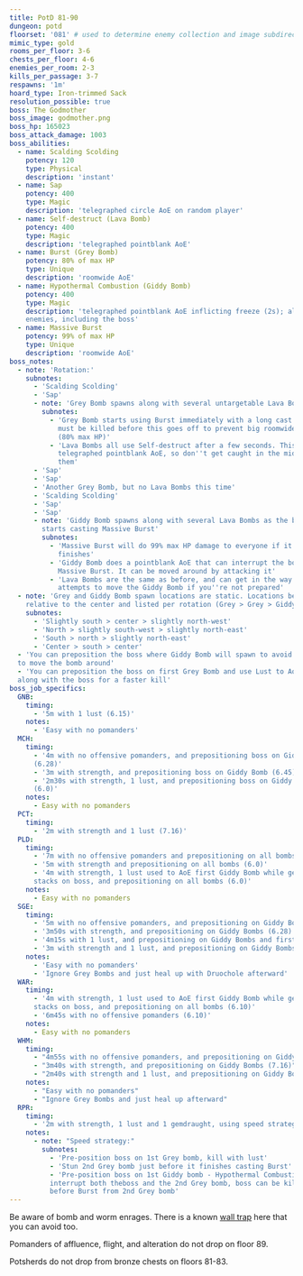 ```yaml
---
title: PotD 81-90
dungeon: potd
floorset: '081' # used to determine enemy collection and image subdirectory
mimic_type: gold
rooms_per_floor: 3-6
chests_per_floor: 4-6
enemies_per_room: 2-3
kills_per_passage: 3-7
respawns: '1m'
hoard_type: Iron-trimmed Sack
resolution_possible: true
boss: The Godmother
boss_image: godmother.png
boss_hp: 165023
boss_attack_damage: 1003
boss_abilities:
  - name: Scalding Scolding
    potency: 120
    type: Physical
    description: 'instant'
  - name: Sap
    potency: 400
    type: Magic
    description: 'telegraphed circle AoE on random player'
  - name: Self-destruct (Lava Bomb)
    potency: 400
    type: Magic
    description: 'telegraphed pointblank AoE'
  - name: Burst (Grey Bomb)
    potency: 80% of max HP
    type: Unique
    description: 'roomwide AoE'
  - name: Hypothermal Combustion (Giddy Bomb)
    potency: 400
    type: Magic
    description: 'telegraphed pointblank AoE inflicting freeze (2s); also hits
    enemies, including the boss'
  - name: Massive Burst
    potency: 99% of max HP
    type: Unique
    description: 'roomwide AoE'
boss_notes:
  - note: 'Rotation:'
    subnotes:
      - 'Scalding Scolding'
      - 'Sap'
      - note: 'Grey Bomb spawns along with several untargetable Lava Bombs'
        subnotes:
          - 'Grey Bomb starts using Burst immediately with a long cast time. It
            must be killed before this goes off to prevent big roomwide damage
            (80% max HP)'
          - 'Lava Bombs all use Self-destruct after a few seconds. This is a
            telegraphed pointblank AoE, so don''t get caught in the middle of
            them'
      - 'Sap'
      - 'Sap'
      - 'Another Grey Bomb, but no Lava Bombs this time'
      - 'Scalding Scolding'
      - 'Sap'
      - 'Sap'
      - note: 'Giddy Bomb spawns along with several Lava Bombs as the boss
        starts casting Massive Burst'
        subnotes:
          - 'Massive Burst will do 99% max HP damage to everyone if it
            finishes'
          - 'Giddy Bomb does a pointblank AoE that can interrupt the boss''s
            Massive Burst. It can be moved around by attacking it'
          - 'Lava Bombs are the same as before, and can get in the way of your
            attempts to move the Giddy Bomb if you''re not prepared'
  - note: 'Grey and Giddy Bomb spawn locations are static. Locations below are
    relative to the center and listed per rotation (Grey > Grey > Giddy)'
    subnotes:
      - 'Slightly south > center > slightly north-west'
      - 'North > slightly south-west > slightly north-east'
      - 'South > north > slightly north-east'
      - 'Center > south > center'
  - 'You can preposition the boss where Giddy Bomb will spawn to avoid having
  to move the bomb around'
  - 'You can preposition the boss on first Grey Bomb and use Lust to AoE it
  along with the boss for a faster kill'
boss_job_specifics:
  GNB:
    timing:
      - '5m with 1 lust (6.15)'
    notes:
      - 'Easy with no pomanders'
  MCH:
    timing:
      - '4m with no offensive pomanders, and prepositioning boss on Giddy Bombs
      (6.28)'
      - '3m with strength, and prepositioning boss on Giddy Bomb (6.45)'
      - '2m30s with strength, 1 lust, and prepositioning boss on Giddy Bomb
      (6.0)'
    notes:
      - Easy with no pomanders
  PCT:
    timing:
      - '2m with strength and 1 lust (7.16)'
  PLD:
    timing:
      - '7m with no offensive pomanders and prepositioning on all bombs (6.0)'
      - '5m with strength and prepositioning on all bombs (6.0)'
      - '4m with strength, 1 lust used to AoE first Giddy Bomb while getting 5
      stacks on boss, and prepositioning on all bombs (6.0)'
    notes:
      - Easy with no pomanders
  SGE:
    timing:
      - '5m with no offensive pomanders, and prepositioning on Giddy Bombs (6.28)'
      - '3m50s with strength, and prepositioning on Giddy Bombs (6.28)'
      - '4m15s with 1 lust, and prepositioning on Giddy Bombs and first Grey Bomb (6.28)'
      - '3m with strength and 1 lust, and prepositioning on Giddy Bombs and first Grey Bomb (6.28)'
    notes:
      - 'Easy with no pomanders'
      - 'Ignore Grey Bombs and just heal up with Druochole afterward'
  WAR:
    timing:
      - '4m with strength, 1 lust used to AoE first Giddy Bomb while getting 5
      stacks on boss, and prepositioning on all bombs (6.10)'
      - '6m45s with no offensive pomanders (6.10)'
    notes:
      - Easy with no pomanders
  WHM:
    timing:
      - "4m55s with no offensive pomanders, and prepositioning on Giddy Bombs (7.16)"
      - "3m40s with strength, and prepositioning on Giddy Bombs (7.16)"
      - "2m40s with strength and 1 lust, and prepositioning on Giddy Bombs and first Grey Bomb (7.16)"
    notes:
      - "Easy with no pomanders"
      - "Ignore Grey Bombs and just heal up afterward"
  RPR:
    timing:
      - '2m with strength, 1 lust and 1 gemdraught, using speed strategy (7.21)'
    notes:
      - note: "Speed strategy:"
        subnotes:
          - 'Pre-position boss on 1st Grey bomb, kill with lust'
          - 'Stun 2nd Grey bomb just before it finishes casting Burst'
          - 'Pre-position boss on 1st Giddy bomb - Hypothermal Combustion will
          interrupt both theboss and the 2nd Grey bomb, boss can be killed
          before Burst from 2nd Grey bomb'
---
```


Be aware of bomb and worm enrages. There is a known
[wall trap](/pages/wall_traps.html#potd-81-109) here that you can avoid too.

Pomanders of affluence, flight, and alteration do not drop on floor 89.

Potsherds do not drop from bronze chests on floors 81-83.
